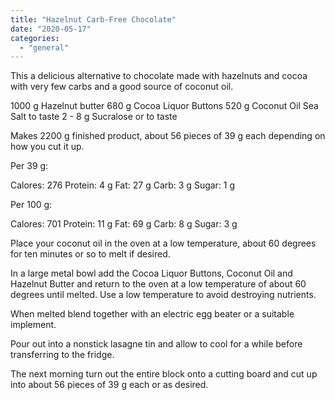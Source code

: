 ```yaml
---
title: "Hazelnut Carb-Free Chocolate"
date: "2020-05-17"
categories: 
  - "general"
---
```


This a delicious alternative to chocolate made with hazelnuts and cocoa with very few carbs and a good source of coconut oil.

1000 g Hazelnut butter 680 g Cocoa Liquor Buttons 520 g Coconut Oil Sea Salt to taste 2 - 8 g Sucralose or to taste

Makes 2200 g finished product, about 56 pieces of 39 g each depending on how you cut it up.

Per 39 g:

Calores: 276 Protein: 4 g Fat: 27 g Carb: 3 g Sugar: 1 g

Per 100 g:

Calores: 701 Protein: 11 g Fat: 69 g Carb: 8 g Sugar: 3 g

Place your coconut oil in the oven at a low temperature, about 60 degrees for ten minutes or so to melt if desired.

In a large metal bowl add the Cocoa Liquor Buttons, Coconut Oil and Hazelnut Butter and return to the oven at a low temperature of about 60 degrees until melted. Use a low temperature to avoid destroying nutrients.

When melted blend together with an electric egg beater or a suitable implement.

Pour out into a nonstick lasagne tin and allow to cool for a while before transferring to the fridge.

The next morning turn out the entire block onto a cutting board and cut up into about 56 pieces of 39 g each or as desired.
